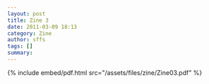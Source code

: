 ```yaml
---
layout: post
title: Zine 3
date: 2011-03-09 18:13
category: Zine
author: sffs
tags: []
summary: 
---
```



{% include embed/pdf.html src="/assets/files/zine/Zine03.pdf" %}